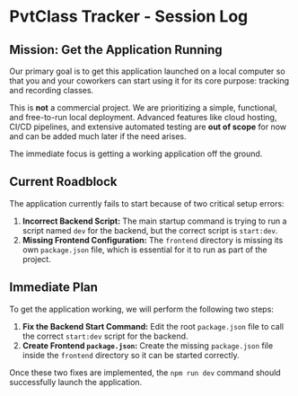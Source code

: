 # PvtClass Tracker - Session Log

## Mission: Get the Application Running

Our primary goal is to get this application launched on a local computer so that you and your coworkers can start using it for its core purpose: tracking and recording classes.

This is **not** a commercial project. We are prioritizing a simple, functional, and free-to-run local deployment. Advanced features like cloud hosting, CI/CD pipelines, and extensive automated testing are **out of scope** for now and can be added much later if the need arises.

The immediate focus is getting a working application off the ground.

## Current Roadblock

The application currently fails to start because of two critical setup errors:

1.  **Incorrect Backend Script:** The main startup command is trying to run a script named `dev` for the backend, but the correct script is `start:dev`.
2.  **Missing Frontend Configuration:** The `frontend` directory is missing its own `package.json` file, which is essential for it to run as part of the project.

## Immediate Plan

To get the application working, we will perform the following two steps:

1.  **Fix the Backend Start Command:** Edit the root `package.json` file to call the correct `start:dev` script for the backend.
2.  **Create Frontend `package.json`:** Create the missing `package.json` file inside the `frontend` directory so it can be started correctly.

Once these two fixes are implemented, the `npm run dev` command should successfully launch the application.
